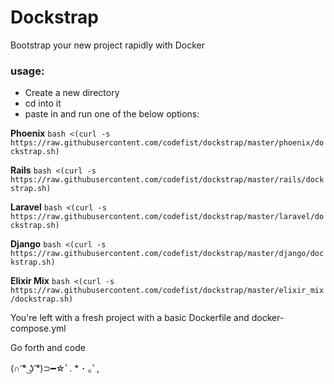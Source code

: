 # Dockstrap
Bootstrap your new project rapidly with Docker

### usage:
- Create a new directory
- cd into it
- paste in and run one of the below options:

**Phoenix**
`bash <(curl -s https://raw.githubusercontent.com/codefist/dockstrap/master/phoenix/dockstrap.sh)`

**Rails**
`bash <(curl -s https://raw.githubusercontent.com/codefist/dockstrap/master/rails/dockstrap.sh)`

**Laravel**
`bash <(curl -s https://raw.githubusercontent.com/codefist/dockstrap/master/laravel/dockstrap.sh)`

**Django**
`bash <(curl -s https://raw.githubusercontent.com/codefist/dockstrap/master/django/dockstrap.sh)`

**Elixir Mix**
`bash <(curl -s https://raw.githubusercontent.com/codefist/dockstrap/master/elixir_mix/dockstrap.sh)`

You're left with a fresh project with a basic Dockerfile and docker-compose.yml

Go forth and code

(∩ ͡° ͜ʖ ͡°)⊃━☆ﾟ. * ･ ｡ﾟ,
